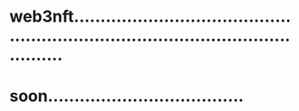 # web3nft........................................................................................................
# soon.....................................
